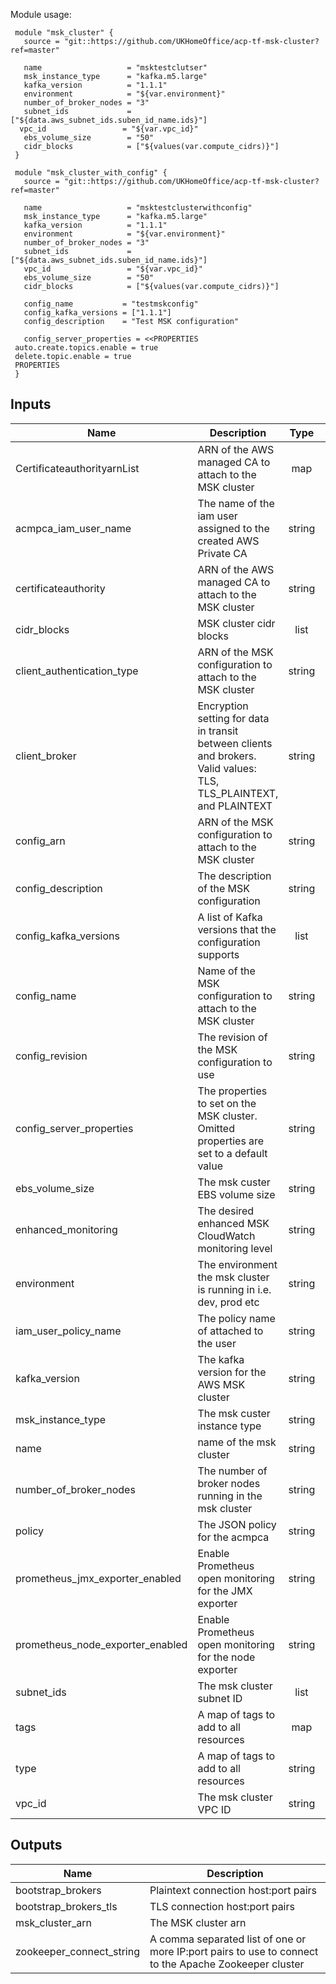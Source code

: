 Module usage:

     module "msk_cluster" {
       source = "git::https://github.com/UKHomeOffice/acp-tf-msk-cluster?ref=master"

       name                   = "msktestclutser"
       msk_instance_type      = "kafka.m5.large"
       kafka_version          = "1.1.1"
       environment            = "${var.environment}"
       number_of_broker_nodes = "3"
       subnet_ids             = ["${data.aws_subnet_ids.suben_id_name.ids}"]
      vpc_id                 = "${var.vpc_id}"
       ebs_volume_size        = "50"
       cidr_blocks            = ["${values(var.compute_cidrs)}"]
     }

     module "msk_cluster_with_config" {
       source = "git::https://github.com/UKHomeOffice/acp-tf-msk-cluster?ref=master"

       name                   = "msktestclusterwithconfig"
       msk_instance_type      = "kafka.m5.large"
       kafka_version          = "1.1.1"
       environment            = "${var.environment}"
       number_of_broker_nodes = "3"
       subnet_ids             = ["${data.aws_subnet_ids.suben_id_name.ids}"]
       vpc_id                 = "${var.vpc_id}"
       ebs_volume_size        = "50"
       cidr_blocks            = ["${values(var.compute_cidrs)}"]

       config_name           = "testmskconfig"
       config_kafka_versions = ["1.1.1"]
       config_description    = "Test MSK configuration"

       config_server_properties = <<PROPERTIES
     auto.create.topics.enable = true
     delete.topic.enable = true
     PROPERTIES
     }

## Inputs

| Name | Description | Type | Default | Required |
|------|-------------|:----:|:-----:|:-----:|
| CertificateauthorityarnList | ARN of the AWS managed  CA  to attach to the MSK cluster | map | `<map>` | no |
| acmpca\_iam\_user\_name | The name of the iam user assigned to the created AWS Private CA | string | `""` | no |
| certificateauthority | ARN of the AWS managed  CA  to attach to the MSK cluster | string | `"false"` | no |
| cidr\_blocks | MSK cluster cidr blocks | list | `<list>` | no |
| client\_authentication\_type | ARN of the MSK configuration to attach to the MSK cluster | string | `"false"` | no |
| client\_broker | Encryption setting for data in transit between clients and brokers. Valid values: TLS, TLS_PLAINTEXT, and PLAINTEXT | string | `"TLS_PLAINTEXT"` | no |
| config\_arn | ARN of the MSK configuration to attach to the MSK cluster | string | `""` | no |
| config\_description | The description of the MSK configuration | string | `""` | no |
| config\_kafka\_versions | A list of Kafka versions that the configuration supports | list | `<list>` | no |
| config\_name | Name of the MSK configuration to attach to the MSK cluster | string | `""` | no |
| config\_revision | The revision of the MSK configuration to use | string | `""` | no |
| config\_server\_properties | The properties to set on the MSK cluster. Omitted properties are set to a default value | string | `""` | no |
| ebs\_volume\_size | The msk custer EBS volume size | string | n/a | yes |
| enhanced\_monitoring | The desired enhanced MSK CloudWatch monitoring level | string | `"DEFAULT"` | no |
| environment | The environment the msk cluster is running in i.e. dev, prod etc | string | n/a | yes |
| iam\_user\_policy\_name | The policy name of attached to the user | string | `""` | no |
| kafka\_version | The kafka version for the AWS MSK cluster | string | `"2.2.1"` | no |
| msk\_instance\_type | The msk custer instance type | string | n/a | yes |
| name | name of the msk cluster | string | n/a | yes |
| number\_of\_broker\_nodes | The number of broker nodes running in the msk cluster | string | n/a | yes |
| policy | The JSON policy for the acmpca | string | `""` | no |
| prometheus\_jmx\_exporter\_enabled | Enable Prometheus open monitoring for the JMX exporter | string | `"false"` | no |
| prometheus\_node\_exporter\_enabled | Enable Prometheus open monitoring for the node exporter | string | `"false"` | no |
| subnet\_ids | The msk cluster subnet ID | list | n/a | yes |
| tags | A map of tags to add to all resources | map | `<map>` | no |
| type | A map of tags to add to all resources | string | `""` | no |
| vpc\_id | The msk cluster VPC ID | string | n/a | yes |

## Outputs

| Name | Description |
|------|-------------|
| bootstrap\_brokers | Plaintext connection host:port pairs |
| bootstrap\_brokers\_tls | TLS connection host:port pairs |
| msk\_cluster\_arn | The MSK cluster arn |
| zookeeper\_connect\_string | A comma separated list of one or more IP:port pairs to use to connect to the Apache Zookeeper cluster |
